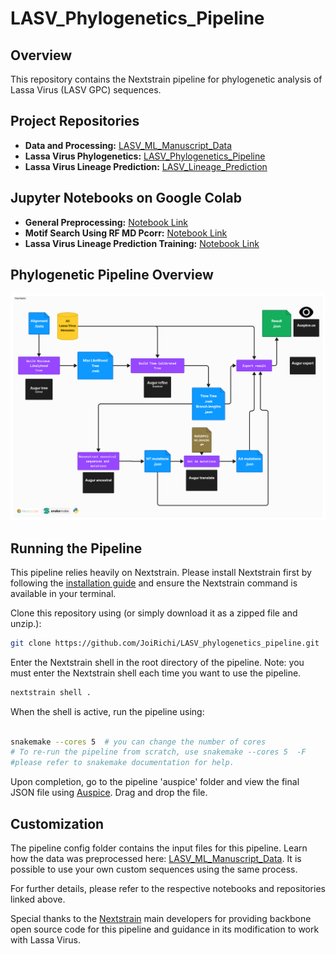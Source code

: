 # LASV_Phylogenetics_Pipeline

## Overview
This repository contains the Nextstrain pipeline for phylogenetic analysis of Lassa Virus (LASV GPC) sequences.

## Project Repositories
- **Data and Processing:** [LASV_ML_Manuscript_Data](https://github.com/JoiRichi/LASV_ML_manuscript_data)
- **Lassa Virus Phylogenetics:** [LASV_Phylogenetics_Pipeline](https://github.com/JoiRichi/LASV_phylogenetics_pipeline)
- **Lassa Virus Lineage Prediction:** [LASV_Lineage_Prediction](https://github.com/JoiRichi/LASV_lineage_pred)

## Jupyter Notebooks on Google Colab
- **General Preprocessing:** [Notebook Link](https://colab.research.google.com/drive/1JOgS2-dDoQ7OPHPcXm3AIBDnGQAFxIyR)
- **Motif Search Using RF MD Pcorr:** [Notebook Link](https://colab.research.google.com/drive/1M1yYB65MOWUpMYcn24Jfm6jvZZ13QJ6l)
- **Lassa Virus Lineage Prediction Training:** [Notebook Link](https://colab.research.google.com/drive/1G0lEjuvPR07bcb181Rfhm-S0WenMFSmR)

## Phylogenetic Pipeline Overview
![Phylogenetic Pipeline](phyloflow.png)

## Running the Pipeline
This pipeline relies heavily on Nextstrain. Please install Nextstrain first by following the [installation guide](https://docs.nextstrain.org/projects/cli/en/stable/installation/) and ensure the Nextstrain command is available in your terminal.

Clone this repository using (or simply download it as a zipped file and unzip.):
```sh
git clone https://github.com/JoiRichi/LASV_phylogenetics_pipeline.git
```


Enter the Nextstrain shell in the root directory of the pipeline. Note: you must enter the Nextstrain shell each time you want to use the pipeline.

```sh
nextstrain shell .

```

When the shell is active, run the pipeline using:

```sh

snakemake --cores 5  # you can change the number of cores
# To re-run the pipeline from scratch, use snakemake --cores 5  -F
#please refer to snakemake documentation for help.
```


Upon completion, go to the pipeline 'auspice' folder and view the final JSON file using [Auspice](https://auspice.us/). Drag and drop the file.


## Customization
The pipeline config folder contains the input files for this pipeline. Learn how the data was preprocessed here: [LASV_ML_Manuscript_Data](https://github.com/JoiRichi/LASV_ML_manuscript_data). It is possible to use your own custom sequences using the same process.

For further details, please refer to the respective notebooks and repositories linked above.

Special thanks to the [Nextstrain](https://github.com/nextstrain) main developers for providing backbone open source code for this pipeline and guidance in its modification to work with Lassa Virus.
